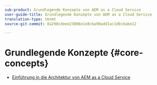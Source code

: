 ```yaml
---
sub-product: Grundlegende Konzepte von AEM as a Cloud Service
user-guide-title: Grundlegende Konzepte von AEM as a Cloud Service
translation-type: tm+mt
source-git-commit: 8a298cdeee23806e1e8cba90add1ac1dbcbabe12

---
```



# Grundlegende Konzepte {#core-concepts}

+ [Einführung in die Architektur von AEM as a Cloud Service](architecture.md)